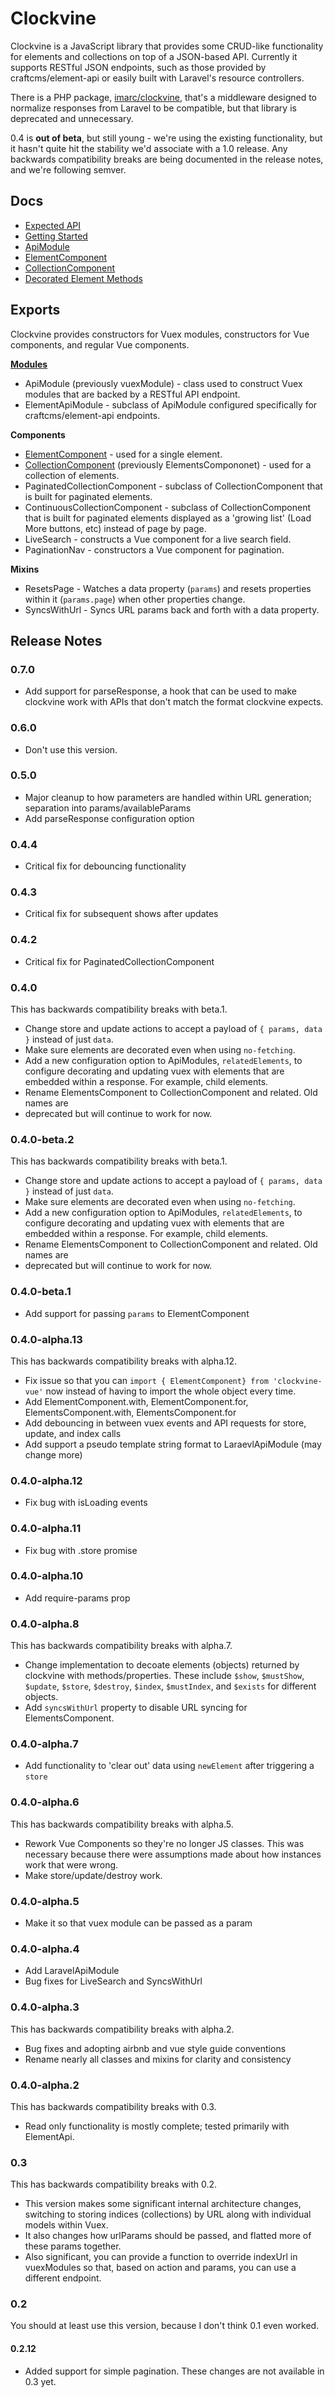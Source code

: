 Clockvine
=========

Clockvine is a JavaScript library that provides some CRUD-like functionality for elements and collections on top of a JSON-based API. Currently it supports RESTful JSON endpoints, such as those provided by craftcms/element-api or easily built with Laravel's resource controllers.

There is a PHP package, [imarc/clockvine](https://packagist.org/packages/imarc/clockvine), that's a middleware designed to normalize responses from Laravel to be compatible, but that library is deprecated and unnecessary.

0.4 is **out of beta**, but still young - we're using the existing functionality, but it hasn't quite hit the stability we'd associate with a 1.0 release. Any backwards compatibility breaks are being documented in the release notes, and we're following semver.

Docs
----

* [Expected API](docs/ExpectedAPI.md)
* [Getting Started](docs/GettingStarted.md)
* [ApiModule](docs/ApiModule.md)
* [ElementComponent](docs/ElementComponent.md)
* [CollectionComponent](docs/CollectionComponent.md)
* [Decorated Element Methods](docs/DecoratedElementMethods.md)


Exports
-------

Clockvine provides constructors for Vuex modules, constructors for Vue components, and regular Vue components.


**[Modules](docs/ApiModule.md)**

* ApiModule (previously vuexModule) - class used to construct Vuex modules that are backed by a RESTful API endpoint.
* ElementApiModule - subclass of ApiModule configured specifically for craftcms/element-api endpoints.

**Components**

* [ElementComponent](docs/ElementComponent.md) - used for a single element.
* [CollectionComponent](docs/CollectionComponent.dm) (previously ElementsCompononet) - used for a collection of elements.
* PaginatedCollectionComponent - subclass of CollectionComponent that is built for paginated elements.
* ContinuousCollectionComponent - subclass of CollectionComponent that is built for paginated elements displayed as a 'growing list' (Load More buttons, etc) instead of page by page.
* LiveSearch - constructs a Vue component for a live search field.
* PaginationNav - constructors a Vue component for pagination.

**Mixins**

* ResetsPage - Watches a data property (`params`) and resets properties within it (`params.page`) when other properties change.
* SyncsWithUrl - Syncs URL params back and forth with a data property.




Release Notes
-------------

### 0.7.0

* Add support for parseResponse, a hook that can be used to make clockvine work with APIs that don't match the format clockvine expects.

### 0.6.0

* Don't use this version.

### 0.5.0

* Major cleanup to how parameters are handled within URL generation; separation into params/availableParams
* Add parseResponse configuration option

### 0.4.4

* Critical fix for debouncing functionality

### 0.4.3

* Critical fix for subsequent shows after updates

### 0.4.2

* Critical fix for PaginatedCollectionComponent

### 0.4.0

This has backwards compatibility breaks with beta.1.

* Change store and update actions to accept a payload of `{ params, data }`
  instead of just `data`.
* Make sure elements are decorated even when using `no-fetching`.
* Add a new configuration option to ApiModules, `relatedElements`, to configure
  decorating and updating vuex with elements that are embedded within a
  response. For example, child elements.
* Rename ElementsComponent to CollectionComponent and related. Old names are
* deprecated but will continue to work for now.

### 0.4.0-beta.2

This has backwards compatibility breaks with beta.1.

* Change store and update actions to accept a payload of `{ params, data }`
  instead of just `data`.
* Make sure elements are decorated even when using `no-fetching`.
* Add a new configuration option to ApiModules, `relatedElements`, to configure
  decorating and updating vuex with elements that are embedded within a
  response. For example, child elements.
* Rename ElementsComponent to CollectionComponent and related. Old names are
* deprecated but will continue to work for now.

### 0.4.0-beta.1

* Add support for passing `params` to ElementComponent

### 0.4.0-alpha.13

This has backwards compatibility breaks with alpha.12.

* Fix issue so that you can `import { ElementComponent} from 'clockvine-vue'`
  now instead of having to import the whole object every time.
* Add ElementComponent.with, ElementComponent.for, ElementsComponent.with, ElementsComponent.for
* Add debouncing in between vuex events and API requests for store, update, and index calls
* Add support a pseudo template string format to LaraevlApiModule (may change more)

### 0.4.0-alpha.12

* Fix bug with isLoading events

### 0.4.0-alpha.11

* Fix bug with .store promise

### 0.4.0-alpha.10

* Add require-params prop

### 0.4.0-alpha.8

This has backwards compatibility breaks with alpha.7.

* Change implementation to decoate elements (objects) returned by clockvine with methods/properties. These include `$show`, `$mustShow`, `$update`, `$store`, `$destroy`, `$index`, `$mustIndex`, and `$exists` for different objects.
* Add `syncsWithUrl` property to disable URL syncing for ElementsComponent.

### 0.4.0-alpha.7

* Add functionality to 'clear out' data using `newElement` after triggering a `store`

### 0.4.0-alpha.6

This has backwards compatibility breaks with alpha.5.

* Rework Vue Components so they're no longer JS classes. This was necessary because there were assumptions made about how instances work that were wrong.
* Make store/update/destroy work.

### 0.4.0-alpha.5

* Make it so that vuex module can be passed as a param

### 0.4.0-alpha.4

* Add LaravelApiModule
* Bug fixes for LiveSearch and SyncsWithUrl

### 0.4.0-alpha.3

This has backwards compatibility breaks with alpha.2.

* Bug fixes and adopting airbnb and vue style guide conventions
* Rename nearly all classes and mixins for clarity and consistency


### 0.4.0-alpha.2

This has backwards compatibility breaks with 0.3.

* Read only functionality is mostly complete; tested primarily with ElementApi.


### 0.3

This has backwards compatibility breaks with 0.2.

* This version makes some significant internal architecture changes, switching
  to storing indices (collections) by URL along with individual models within
  Vuex.
* It also changes how urlParams should be passed, and flatted more of these
  params together.
* Also significant, you can provide a function to override indexUrl in
  vuexModules so that, based on action and params, you can use a different
  endpoint.


### 0.2

You should at least use this version, because I don't think 0.1 even worked.

#### 0.2.12

* Added support for simple pagination. These changes are not available in 0.3 yet.
